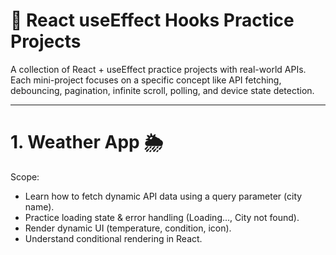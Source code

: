 # 🚀 React useEffect Hooks Practice Projects

A collection of React + useEffect practice projects with real-world APIs.
Each mini-project focuses on a specific concept like API fetching, debouncing, pagination, infinite scroll, polling, and device state detection.

---

# 1. Weather App 🌦
Scope:
 - Learn how to fetch dynamic API data using a query parameter (city name).
 - Practice loading state & error handling (Loading..., City not found).
 - Render dynamic UI (temperature, condition, icon).
 - Understand conditional rendering in React.



